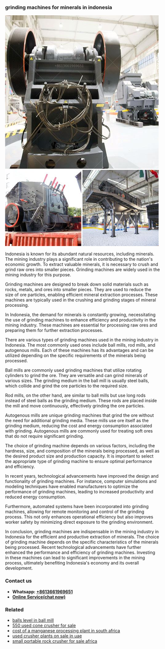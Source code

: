 <h3>grinding machines for minerals in indonesia</h3><img src='1708589572.jpg' alt=''><p>Indonesia is known for its abundant natural resources, including minerals. The mining industry plays a significant role in contributing to the nation's economic growth. To extract valuable minerals, it is necessary to crush and grind raw ores into smaller pieces. Grinding machines are widely used in the mining industry for this purpose.</p><p>Grinding machines are designed to break down solid materials such as rocks, metals, and ores into smaller pieces. They are used to reduce the size of ore particles, enabling efficient mineral extraction processes. These machines are typically used in the crushing and grinding stages of mineral processing.</p><p>In Indonesia, the demand for minerals is constantly growing, necessitating the use of grinding machines to enhance efficiency and productivity in the mining industry. These machines are essential for processing raw ores and preparing them for further extraction processes.</p><p>There are various types of grinding machines used in the mining industry in Indonesia. The most commonly used ones include ball mills, rod mills, and autogenous mills. Each of these machines has its advantages and can be utilized depending on the specific requirements of the minerals being processed.</p><p>Ball mills are commonly used grinding machines that utilize rotating cylinders to grind the ore. They are versatile and can grind minerals of various sizes. The grinding medium in the ball mill is usually steel balls, which collide and grind the ore particles to the required size.</p><p>Rod mills, on the other hand, are similar to ball mills but use long rods instead of steel balls as the grinding medium. These rods are placed inside the mill and move continuously, effectively grinding the ore particles.</p><p>Autogenous mills are unique grinding machines that grind the ore without the need for additional grinding media. These mills use ore itself as the grinding medium, reducing the cost and energy consumption associated with grinding. Autogenous mills are commonly used for treating soft ores that do not require significant grinding.</p><p>The choice of grinding machine depends on various factors, including the hardness, size, and composition of the minerals being processed, as well as the desired product size and production capacity. It is important to select the appropriate type of grinding machine to ensure optimal performance and efficiency.</p><p>In recent years, technological advancements have improved the design and functionality of grinding machines. For instance, computer simulations and modeling techniques have enabled manufacturers to optimize the performance of grinding machines, leading to increased productivity and reduced energy consumption.</p><p>Furthermore, automated systems have been incorporated into grinding machines, allowing for remote monitoring and control of the grinding process. This not only enhances operational efficiency but also improves worker safety by minimizing direct exposure to the grinding environment.</p><p>In conclusion, grinding machines are indispensable in the mining industry in Indonesia for the efficient and productive extraction of minerals. The choice of grinding machine depends on the specific characteristics of the minerals being processed. Recent technological advancements have further enhanced the performance and efficiency of grinding machines. Investing in these machines can lead to significant improvements in the mining process, ultimately benefiting Indonesia's economy and its overall development.</p><h3>Contact us</h3><ul><li><strong>Whatsapp:&nbsp;<a href="https://wa.me/8613661969651">+8613661969651</a></strong></li><li><a href="https://swt.shibang-china.com/?git&amp;zhl&amp;grinding machines for minerals in indonesia"><strong>Online Service(chat now)</strong></a></li></ul><h3>Related</h3><ul><li><a href='balls level in ball mill.md'>balls level in ball mill</a></li><li><a href='550 used cone crusher for sale.md'>550 used cone crusher for sale</a></li><li><a href='cost of a manganese processing plant in south africa.md'>cost of a manganese processing plant in south africa</a></li><li><a href='used crusher plants on sale in uae.md'>used crusher plants on sale in uae</a></li><li><a href='small portable rock crusher for sale africa.md'>small portable rock crusher for sale africa</a></li></ul>